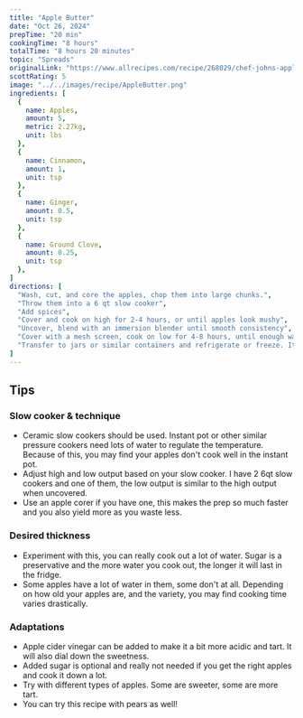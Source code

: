 ```yaml
---
title: "Apple Butter"
date: "Oct 26, 2024"
prepTime: "20 min" 
cookingTime: "8 hours"
totalTime: "8 hours 20 minutes"
topic: "Spreads"
originalLink: "https://www.allrecipes.com/recipe/268029/chef-johns-apple-butter/"
scottRating: 5
image: "../../images/recipe/AppleButter.png"
ingredients: [
  {
    name: Apples,
    amount: 5,
    metric: 2.27kg,
    unit: lbs
  },
  {
    name: Cinnamon,
    amount: 1,
    unit: tsp
  },
  {
    name: Ginger,
    amount: 0.5,
    unit: tsp
  },
  {
    name: Ground Clove,
    amount: 0.25,
    unit: tsp
  },
]
directions: [
  "Wash, cut, and core the apples, chop them into large chunks.",
  "Throw them into a 6 qt slow cooker",
  "Add spices",
  "Cover and cook on high for 2-4 hours, or until apples look mushy",
  "Uncover, blend with an immersion blender until smooth consistency",  
  "Cover with a mesh screen, cook on low for 4-8 hours, until enough water evaporates and you reach desired thickness.",
  "Transfer to jars or similar containers and refrigerate or freeze. It will last for months in the fridge (the acidity of the apples and the high sugar to water ratio acts as a preservative)"
]
---
```

## Tips
### Slow cooker & technique
- Ceramic slow cookers should be used. Instant pot or other similar pressure cookers need lots of water to regulate the temperature. Because of this, you may find your apples don't cook well in the instant pot.
- Adjust high and low output based on your slow cooker. I have 2 6qt slow cookers and one of them, the low output is similar to the high output when uncovered.
- Use an apple corer if you have one, this makes the prep so much faster and you also yield more as you waste less.

### Desired thickness
- Experiment with this, you can really cook out a lot of water. Sugar is a preservative and the more water you cook out, the longer it will last in the fridge.
- Some apples have a lot of water in them, some don't at all. Depending on how old your apples are, and the variety, you may find cooking time varies drastically.

### Adaptations
- Apple cider vinegar can be added to make it a bit more acidic and tart. It will also dial down the sweetness.
- Added sugar is optional and really not needed if you get the right apples and cook it down a lot.
- Try with different types of apples. Some are sweeter, some are more tart.
- You can try this recipe with pears as well!